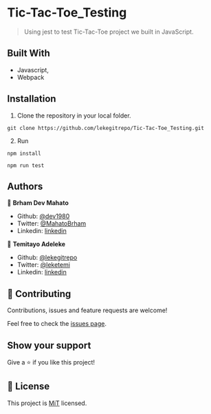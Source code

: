 # Tic-Tac-Toe_Testing

> Using jest to test Tic-Tac-Toe project we built in JavaScript.

## Built With

-   Javascript,
-   Webpack

## Installation

1. Clone the repository in your local folder.

```
git clone https://github.com/lekegitrepo/Tic-Tac-Toe_Testing.git
```

2. Run

```
npm install
```

```
npm run test
```

## Authors

👤 **Brham Dev Mahato**

-   Github: [@dev1980](https://github.com/dev1980)
-   Twitter: [@MahatoBrham](https://twitter.com/MahatoBrham)
-   Linkedin: [linkedin](https://www.linkedin.com/in/dev1980/)

👤 **Temitayo Adeleke**

-   Github: [@lekegitrepo](https://github.com/lekegitrepo)
-   Twitter: [@leketemi](https://twitter.com/leketemi)
-   Linkedin: [linkedin](https://www.linkedin.com/in/adeleke-temitayo-a69125188/)

## 🤝 Contributing

Contributions, issues and feature requests are welcome!

Feel free to check the [issues page](https://github.com/lekegitrepo/Tic-Tac-Toe_Testing/issues).

## Show your support

Give a ⭐️ if you like this project!

## 📝 License

This project is [MiT](https://opensource.org/licenses/MIT) licensed.
